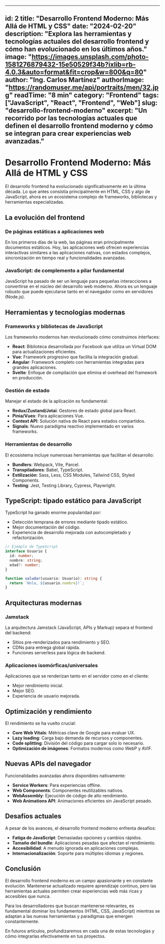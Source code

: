 
---
id: 2
title: "Desarrollo Frontend Moderno: Más Allá de HTML y CSS"
date: "2024-02-20"
description: "Explora las herramientas y tecnologías actuales del desarrollo frontend y cómo han evolucionado en los últimos años."
image: "https://images.unsplash.com/photo-1581276879432-15e50529f34b?ixlib=rb-4.0.3&auto=format&fit=crop&w=800&q=80"
author: "Ing. Carlos Martínez"
authorImage: "https://randomuser.me/api/portraits/men/32.jpg"
readTime: "8 min"
category: "Frontend"
tags: ["JavaScript", "React", "Frontend", "Web"]
slug: "desarrollo-frontend-moderno"
excerpt: "Un recorrido por las tecnologías actuales que definen el desarrollo frontend moderno y cómo se integran para crear experiencias web avanzadas."
---

# Desarrollo Frontend Moderno: Más Allá de HTML y CSS

El desarrollo frontend ha evolucionado significativamente en la última década. Lo que antes consistía principalmente en HTML, CSS y algo de JavaScript, ahora es un ecosistema complejo de frameworks, bibliotecas y herramientas especializadas.

## La evolución del frontend

### De páginas estáticas a aplicaciones web

En los primeros días de la web, las páginas eran principalmente documentos estáticos. Hoy, las aplicaciones web ofrecen experiencias interactivas similares a las aplicaciones nativas, con estados complejos, sincronización en tiempo real y funcionalidades avanzadas.

### JavaScript: de complemento a pilar fundamental

JavaScript ha pasado de ser un lenguaje para pequeñas interacciones a convertirse en el núcleo del desarrollo web moderno. Ahora es un lenguaje robusto que puede ejecutarse tanto en el navegador como en servidores (Node.js).

## Herramientas y tecnologías modernas

### Frameworks y bibliotecas de JavaScript

Los frameworks modernos han revolucionado cómo construimos interfaces:

- **React**: Biblioteca desarrollada por Facebook que utiliza un Virtual DOM para actualizaciones eficientes.
- **Vue**: Framework progresivo que facilita la integración gradual.
- **Angular**: Framework completo con herramientas integradas para grandes aplicaciones.
- **Svelte**: Enfoque de compilación que elimina el overhead del framework en producción.

### Gestión de estado

Manejar el estado de la aplicación es fundamental:

- **Redux/Zustand/Jotai**: Gestores de estado global para React.
- **Pinia/Vuex**: Para aplicaciones Vue.
- **Context API**: Solución nativa de React para estados compartidos.
- **Signals**: Nuevo paradigma reactivo implementado en varios frameworks.

### Herramientas de desarrollo

El ecosistema incluye numerosas herramientas que facilitan el desarrollo:

- **Bundlers**: Webpack, Vite, Parcel.
- **Transpiladores**: Babel, TypeScript.
- **Estilización**: Sass, Less, CSS Modules, Tailwind CSS, Styled Components.
- **Testing**: Jest, Testing Library, Cypress, Playwright.

## TypeScript: tipado estático para JavaScript

TypeScript ha ganado enorme popularidad por:

- Detección temprana de errores mediante tipado estático.
- Mejor documentación del código.
- Experiencia de desarrollo mejorada con autocompletado y refactorización.

```typescript
// Ejemplo de TypeScript
interface Usuario {
  id: number;
  nombre: string;
  edad?: number;
}

function saludar(usuario: Usuario): string {
  return `Hola, ${usuario.nombre}!`;
}
```

## Arquitecturas modernas

### Jamstack

La arquitectura Jamstack (JavaScript, APIs y Markup) separa el frontend del backend:

- Sitios pre-renderizados para rendimiento y SEO.
- CDNs para entrega global rápida.
- Funciones serverless para lógica de backend.

### Aplicaciones isomórficas/universales

Aplicaciones que se renderizan tanto en el servidor como en el cliente:

- Mejor rendimiento inicial.
- Mejor SEO.
- Experiencia de usuario mejorada.

## Optimización y rendimiento

El rendimiento se ha vuelto crucial:

- **Core Web Vitals**: Métricas clave de Google para evaluar UX.
- **Lazy loading**: Carga bajo demanda de recursos y componentes.
- **Code splitting**: División del código para cargar solo lo necesario.
- **Optimización de imágenes**: Formatos modernos como WebP y AVIF.

## Nuevas APIs del navegador

Funcionalidades avanzadas ahora disponibles nativamente:

- **Service Workers**: Para experiencias offline.
- **Web Components**: Componentes reutilizables nativos.
- **WebAssembly**: Ejecución de código de alto rendimiento.
- **Web Animations API**: Animaciones eficientes sin JavaScript pesado.

## Desafíos actuales

A pesar de los avances, el desarrollo frontend moderno enfrenta desafíos:

- **Fatiga de JavaScript**: Demasiadas opciones y cambios rápidos.
- **Tamaño del bundle**: Aplicaciones pesadas que afectan el rendimiento.
- **Accesibilidad**: A menudo ignorada en aplicaciones complejas.
- **Internacionalización**: Soporte para múltiples idiomas y regiones.

## Conclusión

El desarrollo frontend moderno es un campo apasionante y en constante evolución. Mantenerse actualizado requiere aprendizaje continuo, pero las herramientas actuales permiten crear experiencias web más ricas y accesibles que nunca.

Para los desarrolladores que buscan mantenerse relevantes, es fundamental dominar los fundamentos (HTML, CSS, JavaScript) mientras se adaptan a las nuevas herramientas y paradigmas que emergen constantemente.

En futuros artículos, profundizaremos en cada una de estas tecnologías y cómo integrarlas efectivamente en tus proyectos.
